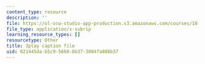 ```yaml
---
content_type: resource
description: ''
file: https://ol-ocw-studio-app-production.s3.amazonaws.com/courses/18-01sc-single-variable-calculus-fall-2010/021445dab5c956608b373804fa886b37_4Q37iOyBq44.vtt
file_type: application/x-subrip
learning_resource_types: []
resourcetype: Other
title: 3play caption file
uid: 021445da-b5c9-5660-8b37-3804fa886b37
---
```

